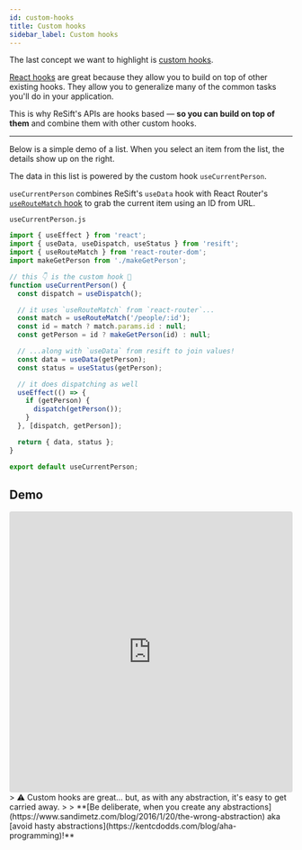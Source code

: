```yaml
---
id: custom-hooks
title: Custom hooks
sidebar_label: Custom hooks
---
```


The last concept we want to highlight is [custom hooks](https://reactjs.org/docs/hooks-custom.html).

[React hooks](https://reactjs.org/docs/hooks-intro.html) are great because they allow you to build on top of other existing hooks. They allow you to generalize many of the common tasks you'll do in your application.

This is why ReSift's APIs are hooks based — **so you can build on top of them** and combine them with other custom hooks.

---

Below is a simple demo of a list. When you select an item from the list, the details show up on the right.

The data in this list is powered by the custom hook `useCurrentPerson`.

`useCurrentPerson` combines ReSift's `useData` hook with React Router's [`useRouteMatch` hook](https://reacttraining.com/react-router/web/api/Hooks/useroutematch) to grab the current item using an ID from URL.

`useCurrentPerson.js`

```js
import { useEffect } from 'react';
import { useData, useDispatch, useStatus } from 'resift';
import { useRouteMatch } from 'react-router-dom';
import makeGetPerson from './makeGetPerson';

// this 👇 is the custom hook 🎉
function useCurrentPerson() {
  const dispatch = useDispatch();

  // it uses `useRouteMatch` from `react-router`...
  const match = useRouteMatch('/people/:id');
  const id = match ? match.params.id : null;
  const getPerson = id ? makeGetPerson(id) : null;

  // ...along with `useData` from resift to join values!
  const data = useData(getPerson);
  const status = useStatus(getPerson);

  // it does dispatching as well
  useEffect(() => {
    if (getPerson) {
      dispatch(getPerson());
    }
  }, [dispatch, getPerson]);

  return { data, status };
}

export default useCurrentPerson;
```

## Demo

<iframe src="https://codesandbox.io/embed/custom-hooks-43pkz?fontsize=14"
  style="width:100%; height:500px; border:0; border-radius: 4px; overflow:hidden;"
  title="Custom Hooks"
  allow="geolocation; microphone; camera; midi; vr; accelerometer; gyroscope; payment; ambient-light-sensor; encrypted-media; usb"
  sandbox="allow-modals allow-forms allow-popups allow-scripts allow-same-origin"
></iframe>

<br />
> ⚠️ Custom hooks are great… but, as with any abstraction, it's easy to get carried away.
>
> **[Be deliberate, when you create any abstractions](https://www.sandimetz.com/blog/2016/1/20/the-wrong-abstraction) aka [avoid hasty abstractions](https://kentcdodds.com/blog/aha-programming)!**
